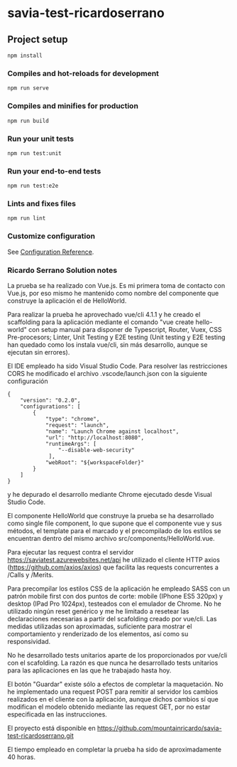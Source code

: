 # savia-test-ricardoserrano

## Project setup
```
npm install
```

### Compiles and hot-reloads for development
```
npm run serve
```

### Compiles and minifies for production
```
npm run build
```

### Run your unit tests
```
npm run test:unit
```

### Run your end-to-end tests
```
npm run test:e2e
```

### Lints and fixes files
```
npm run lint
```

### Customize configuration
See [Configuration Reference](https://cli.vuejs.org/config/).

### Ricardo Serrano Solution notes
La prueba se ha realizado con Vue.js.
Es mi primera toma de contacto con Vue.js, por eso mismo he mantenido como nombre del componente que construye la aplicación el de HelloWorld.

Para realizar la prueba he aprovechado vue/cli 4.1.1 y he creado el scaffolding para la aplicación mediante el comando "vue create hello-world" con setup manual para disponer de Typescript, Router, Vuex, CSS Pre-procesors; Linter, Unit Testing y E2E testing (Unit testing y E2E testing han quedado como los instala vue/cli, sin más desarrollo, aunque se ejecutan sin errores).

El IDE empleado ha sido Visual Studio Code.
Para resolver las restricciones CORS he modificado el archivo .vscode/launch.json con la siguiente configuración

    {
        "version": "0.2.0",
        "configurations": [
            {
                "type": "chrome",
                "request": "launch",
                "name": "Launch Chrome against localhost",
                "url": "http://localhost:8080",
                "runtimeArgs": [
                    "--disable-web-security"
                 ],
                "webRoot": "${workspaceFolder}"
            }
        ]
    }
    
y he depurado el desarrollo mediante Chrome ejecutado desde Visual Studio Code.

El componente HelloWorld que construye la prueba se ha desarrollado como single file component, lo que supone que el componente vue y sus métodos, el template para el marcado y el precompilado de los estilos se encuentran dentro del mismo archivo src/components/HelloWorld.vue.

Para ejecutar las request contra el servidor https://saviatest.azurewebsites.net/api he utilizado el cliente HTTP axios (https://github.com/axios/axios) que facilita las requests concurrentes a 
/Calls y /Merits.

Para precompilar los estilos CSS de la aplicación he empleado SASS con un patrón mobile first con dos puntos de corte: mobile (IPhone ES5 320px) y desktop (IPad Pro 1024px), testeados con el emulador de Chrome. No he utilizado ningún reset genérico y me he limitado a resetear las declaraciones necesarias a partir del scafolding creado por vue/cli. Las medidas utilizadas son aproximadas, suficiente para mostrar el comportamiento y renderizado de los elementos, así como su responsividad.

No he desarrollado tests unitarios aparte de los proporcionados por vue/cli con el scafolding. La razón es que nunca he desarrollado tests unitarios para las aplicaciones en las que he trabajado hasta hoy.

El botón "Guardar" existe sólo a efectos de completar la maquetación. No he implementado una request POST para remitir al servidor los cambios realizados en el cliente con la aplicación, aunque dichos cambios sí que modifican el modelo obtenido mediante las request GET, por no estar especificada en las instrucciones. 

El proyecto está disponible en https://github.com/mountainricardo/savia-test-ricardoserrano.git

El tiempo empleado en completar la prueba ha sido de aproximadamente 40 horas.
